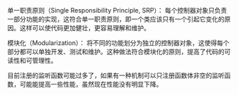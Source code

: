 单一职责原则（Single Responsibility Principle, SRP）：
每个控制器对象只负责一部分功能的实现，这符合单一职责原则，即一个类应该只有一个引起它变化的原因。这样可以使代码更加健壮，更容易理解和维护。

模块化（Modularization）：
将不同的功能划分为独立的控制器对象，这使得每个部分都可以单独开发、测试和维护。这种做法符合模块化的原则，提高了代码的可读性和可管理性。

目前注册的监听函数可能过多了，如果有一种机制可以只注册函数体非空的监听函数，可能能提高一些性能，虽然现在性能没有明显下降。